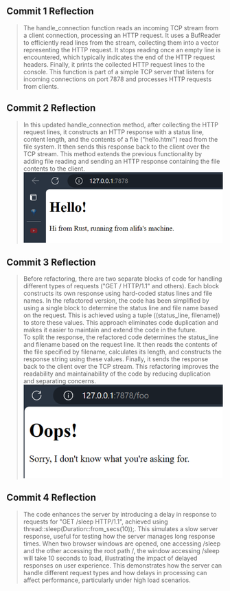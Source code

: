 ## Commit 1 Reflection
> The handle_connection function reads an incoming TCP stream from a client connection, processing an HTTP request. It uses a BufReader to efficiently read lines from the stream, collecting them into a vector representing the HTTP request. It stops reading once an empty line is encountered, which typically indicates the end of the HTTP request headers. Finally, it prints the collected HTTP request lines to the console. This function is part of a simple TCP server that listens for incoming connections on port 7878 and processes HTTP requests from clients.

## Commit 2 Reflection
> In this updated handle_connection method, after collecting the HTTP request lines, it constructs an HTTP response with a status line, content length, and the contents of a file ("hello.html") read from the file system. It then sends this response back to the client over the TCP stream. This method extends the previous functionality by adding file reading and sending an HTTP response containing the file contents to the client. <br>
![Commit 2 screen capture](assets/images/commit2.png)

## Commit 3 Reflection
> Before refactoring, there are two separate blocks of code for handling different types of requests ("GET / HTTP/1.1" and others). Each block constructs its own response using hard-coded status lines and file names. In the refactored version, the code has been simplified by using a single block to determine the status line and file name based on the request. This is achieved using a tuple ((status_line, filename)) to store these values. This approach eliminates code duplication and makes it easier to maintain and extend the code in the future. <br>
> To split the response, the refactored code determines the status_line and filename based on the request line. It then reads the contents of the file specified by filename, calculates its length, and constructs the response string using these values. Finally, it sends the response back to the client over the TCP stream. This refactoring improves the readability and maintainability of the code by reducing duplication and separating concerns. <br>
![Commit 3 screen capture](assets/images/commit3.png)

## Commit 4 Reflection
> The code enhances the server by introducing a delay in response to requests for "GET /sleep HTTP/1.1", achieved using thread::sleep(Duration::from_secs(10));. This simulates a slow server response, useful for testing how the server manages long response times. When two browser windows are opened, one accessing /sleep and the other accessing the root path /, the window accessing /sleep will take 10 seconds to load, illustrating the impact of delayed responses on user experience. This demonstrates how the server can handle different request types and how delays in processing can affect performance, particularly under high load scenarios.